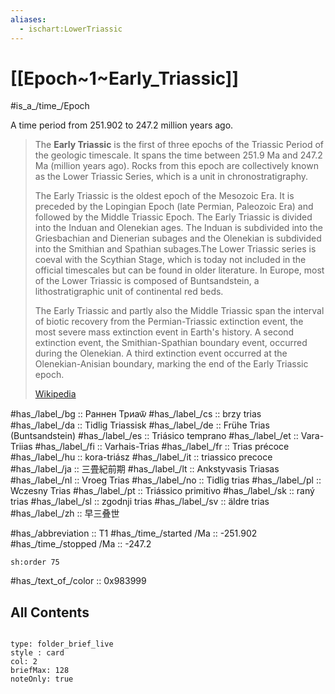 ```yaml
---
aliases:
  - ischart:LowerTriassic
---
```


# [[Epoch~1~Early_Triassic]] 

#is_a_/time_/Epoch 

A time period from 251.902 to 247.2 million years ago. 

> The **Early Triassic** is the first of three epochs of the Triassic Period of the geologic timescale. It spans the time between 251.9 Ma and 247.2 Ma (million years ago). Rocks from this epoch are collectively known as the Lower Triassic Series, which is a unit in chronostratigraphy. 
>
> The Early Triassic is the oldest epoch of the Mesozoic Era. It is preceded by the Lopingian Epoch (late Permian, Paleozoic Era) and followed by the Middle Triassic Epoch. The Early Triassic is divided into the Induan and Olenekian ages. The Induan is subdivided into the Griesbachian and Dienerian subages and the Olenekian is subdivided into the Smithian and Spathian subages.The Lower Triassic series is coeval with the Scythian Stage, which is today not included in the official timescales but can be found in older literature. In Europe, most of the Lower Triassic is composed of Buntsandstein, a lithostratigraphic unit of continental red beds.
>
> The Early Triassic and partly also the Middle Triassic span the interval of biotic recovery from the Permian-Triassic extinction event, the most severe mass extinction event in Earth's history. A second extinction event, the Smithian-Spathian boundary event, occurred during the Olenekian. A third extinction event occurred at the Olenekian-Anisian boundary, marking the end of the Early Triassic epoch.
>
> [Wikipedia](https://en.wikipedia.org/wiki/Early%20Triassic)


#has_/label_/bg  :: Раннен Триаѿ
#has_/label_/cs  :: brzy trias
#has_/label_/da  :: Tidlig Triassisk
#has_/label_/de  :: Frühe Trias (Buntsandstein)
#has_/label_/es  :: Triásico temprano
#has_/label_/et  :: Vara-Triias
#has_/label_/fi  :: Varhais-Trias
#has_/label_/fr  :: Trias précoce
#has_/label_/hu  :: kora-triász
#has_/label_/it  :: triassico precoce
#has_/label_/ja  :: 三畳紀前期
#has_/label_/lt  :: Ankstyvasis Triasas
#has_/label_/nl  :: Vroeg Trias
#has_/label_/no  :: Tidlig trias
#has_/label_/pl  :: Wczesny Trias
#has_/label_/pt  :: Triássico primitivo
#has_/label_/sk  :: raný trias
#has_/label_/sl  :: zgodnji trias
#has_/label_/sv  :: äldre trias
#has_/label_/zh  :: 早三叠世

#has_/abbreviation :: T1
#has_/time_/started /Ma :: -251.902 
#has_/time_/stopped /Ma :: -247.2

    sh:order 75 

#has_/text_of_/color :: 0x983999

## All Contents

```folderv
```

```ccard
type: folder_brief_live
style : card
col: 2
briefMax: 128
noteOnly: true
```


